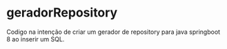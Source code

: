 # geradorRepository
Codigo na intenção de criar um gerador de repository para java springboot 8 ao inserir um SQL.
